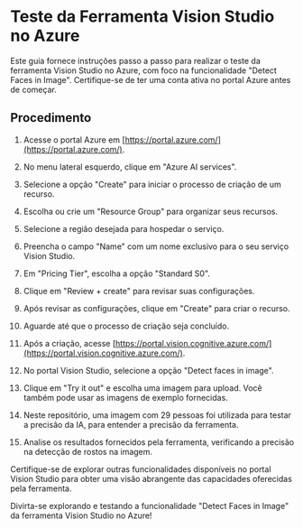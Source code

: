# Teste da Ferramenta Vision Studio no Azure

Este guia fornece instruções passo a passo para realizar o teste da ferramenta Vision Studio no Azure, com foco na funcionalidade "Detect Faces in Image". Certifique-se de ter uma conta ativa no portal Azure antes de começar.

## Procedimento

1. Acesse o portal Azure em [https://portal.azure.com/](https://portal.azure.com/).

2. No menu lateral esquerdo, clique em "Azure AI services".

3. Selecione a opção "Create" para iniciar o processo de criação de um recurso.

4. Escolha ou crie um "Resource Group" para organizar seus recursos.

5. Selecione a região desejada para hospedar o serviço.

6. Preencha o campo "Name" com um nome exclusivo para o seu serviço Vision Studio.

7. Em "Pricing Tier", escolha a opção "Standard S0".

8. Clique em "Review + create" para revisar suas configurações.

9. Após revisar as configurações, clique em "Create" para criar o recurso.

10. Aguarde até que o processo de criação seja concluído.

11. Após a criação, acesse [https://portal.vision.cognitive.azure.com/](https://portal.vision.cognitive.azure.com/).

12. No portal Vision Studio, selecione a opção "Detect faces in image".

13. Clique em "Try it out" e escolha uma imagem para upload. Você também pode usar as imagens de exemplo fornecidas.

14. Neste repositório, uma imagem com 29 pessoas foi utilizada para testar a precisão da IA, para entender a precisão da ferramenta.

15. Analise os resultados fornecidos pela ferramenta, verificando a precisão na detecção de rostos na imagem.

Certifique-se de explorar outras funcionalidades disponíveis no portal Vision Studio para obter uma visão abrangente das capacidades oferecidas pela ferramenta.

Divirta-se explorando e testando a funcionalidade "Detect Faces in Image" da ferramenta Vision Studio no Azure!
